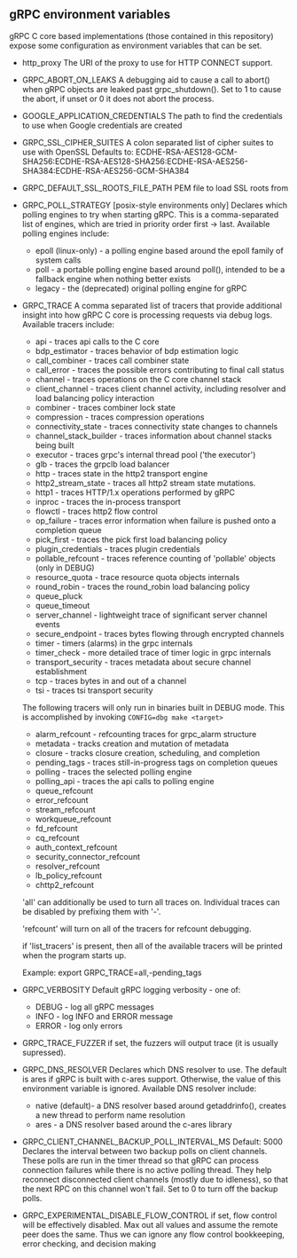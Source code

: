 gRPC environment variables
--------------------------

gRPC C core based implementations (those contained in this repository) expose
some configuration as environment variables that can be set.

* http_proxy
  The URI of the proxy to use for HTTP CONNECT support.

* GRPC_ABORT_ON_LEAKS
  A debugging aid to cause a call to abort() when gRPC objects are leaked past
  grpc_shutdown(). Set to 1 to cause the abort, if unset or 0 it does not
  abort the process.

* GOOGLE_APPLICATION_CREDENTIALS
  The path to find the credentials to use when Google credentials are created

* GRPC_SSL_CIPHER_SUITES
  A colon separated list of cipher suites to use with OpenSSL
  Defaults to:
    ECDHE-RSA-AES128-GCM-SHA256:ECDHE-RSA-AES128-SHA256:ECDHE-RSA-AES256-SHA384:ECDHE-RSA-AES256-GCM-SHA384

* GRPC_DEFAULT_SSL_ROOTS_FILE_PATH
  PEM file to load SSL roots from

* GRPC_POLL_STRATEGY [posix-style environments only]
  Declares which polling engines to try when starting gRPC.
  This is a comma-separated list of engines, which are tried in priority order
  first -> last.
  Available polling engines include:
  - epoll (linux-only) - a polling engine based around the epoll family of
    system calls
  - poll - a portable polling engine based around poll(), intended to be a
    fallback engine when nothing better exists
  - legacy - the (deprecated) original polling engine for gRPC

* GRPC_TRACE
  A comma separated list of tracers that provide additional insight into how
  gRPC C core is processing requests via debug logs. Available tracers include:
  - api - traces api calls to the C core
  - bdp_estimator - traces behavior of bdp estimation logic
  - call_combiner - traces call combiner state
  - call_error - traces the possible errors contributing to final call status
  - channel - traces operations on the C core channel stack
  - client_channel - traces client channel activity, including resolver
    and load balancing policy interaction
  - combiner - traces combiner lock state
  - compression - traces compression operations
  - connectivity_state - traces connectivity state changes to channels
  - channel_stack_builder - traces information about channel stacks being built
  - executor - traces grpc's internal thread pool ('the executor')
  - glb - traces the grpclb load balancer
  - http - traces state in the http2 transport engine
  - http2_stream_state - traces all http2 stream state mutations.
  - http1 - traces HTTP/1.x operations performed by gRPC
  - inproc - traces the in-process transport
  - flowctl - traces http2 flow control
  - op_failure - traces error information when failure is pushed onto a
    completion queue
  - pick_first - traces the pick first load balancing policy
  - plugin_credentials - traces plugin credentials
  - pollable_refcount - traces reference counting of 'pollable' objects (only 
    in DEBUG)
  - resource_quota - trace resource quota objects internals
  - round_robin - traces the round_robin load balancing policy
  - queue_pluck
  - queue_timeout
  - server_channel - lightweight trace of significant server channel events
  - secure_endpoint - traces bytes flowing through encrypted channels
  - timer - timers (alarms) in the grpc internals
  - timer_check - more detailed trace of timer logic in grpc internals
  - transport_security - traces metadata about secure channel establishment
  - tcp - traces bytes in and out of a channel
  - tsi - traces tsi transport security

  The following tracers will only run in binaries built in DEBUG mode. This is
  accomplished by invoking `CONFIG=dbg make <target>`
  - alarm_refcount - refcounting traces for grpc_alarm structure
  - metadata - tracks creation and mutation of metadata
  - closure - tracks closure creation, scheduling, and completion
  - pending_tags - traces still-in-progress tags on completion queues
  - polling - traces the selected polling engine
  - polling_api - traces the api calls to polling engine
  - queue_refcount
  - error_refcount
  - stream_refcount
  - workqueue_refcount
  - fd_refcount
  - cq_refcount
  - auth_context_refcount
  - security_connector_refcount
  - resolver_refcount
  - lb_policy_refcount
  - chttp2_refcount

  'all' can additionally be used to turn all traces on.
  Individual traces can be disabled by prefixing them with '-'.

  'refcount' will turn on all of the tracers for refcount debugging.

  if 'list_tracers' is present, then all of the available tracers will be
  printed when the program starts up.

  Example:
  export GRPC_TRACE=all,-pending_tags

* GRPC_VERBOSITY
  Default gRPC logging verbosity - one of:
  - DEBUG - log all gRPC messages
  - INFO - log INFO and ERROR message
  - ERROR - log only errors

* GRPC_TRACE_FUZZER
  if set, the fuzzers will output trace (it is usually supressed).

* GRPC_DNS_RESOLVER
  Declares which DNS resolver to use. The default is ares if gRPC is built with
  c-ares support. Otherwise, the value of this environment variable is ignored.
  Available DNS resolver include:
  - native (default)- a DNS resolver based around getaddrinfo(), creates a new thread to
    perform name resolution
  - ares - a DNS resolver based around the c-ares library

* GRPC_CLIENT_CHANNEL_BACKUP_POLL_INTERVAL_MS
  Default: 5000
  Declares the interval between two backup polls on client channels. These polls
  are run in the timer thread so that gRPC can process connection failures while
  there is no active polling thread. They help reconnect disconnected client
  channels (mostly due to idleness), so that the next RPC on this channel won't
  fail. Set to 0 to turn off the backup polls.

* GRPC_EXPERIMENTAL_DISABLE_FLOW_CONTROL
  if set, flow control will be effectively disabled. Max out all values and
  assume the remote peer does the same. Thus we can ignore any flow control
  bookkeeping, error checking, and decision making
